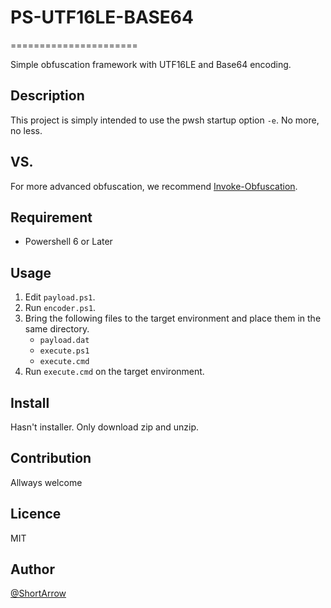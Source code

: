 # PS-UTF16LE-BASE64
======================

Simple obfuscation framework with UTF16LE and Base64 encoding.

## Description

This project is simply intended to use the pwsh startup option `-e`. No more, no less.

## VS. 

For more advanced obfuscation, we recommend [Invoke-Obfuscation](https://github.com/danielbohannon/Invoke-Obfuscation).

## Requirement

- Powershell 6 or Later

## Usage

1. Edit `payload.ps1`.
1. Run `encoder.ps1`.
1. Bring the following files to the target environment and place them in the same directory.
    - `payload.dat`
    - `execute.ps1`
    - `execute.cmd`
1. Run `execute.cmd` on the target environment.

## Install

Hasn't installer. Only download zip and unzip.

## Contribution

Allways welcome

## Licence

MIT

## Author

[@ShortArrow](https://github.com/ShortArrow)
